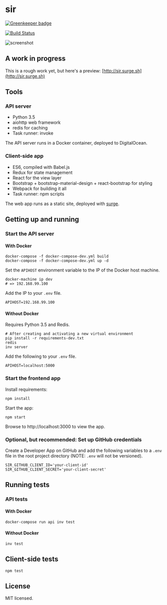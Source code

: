 # sir

[![Greenkeeper badge](https://badges.greenkeeper.io/sloria/sir.svg)](https://greenkeeper.io/)

[![Build Status](https://travis-ci.org/sloria/sir.svg?branch=master)](https://travis-ci.org/sloria/sir)

![screenshot](https://dl.dropboxusercontent.com/u/1693233/github/sir.png "sir")

## A work in progress

This is a rough work yet, but here's a preview: [http://sir.surge.sh](http://sir.surge.sh)

## Tools

### API server


* Python 3.5
* aiohttp web framework
* redis for caching
* Task runner: invoke

The API server runs in a Docker container, deployed to DigitalOcean.

### Client-side app


* ES6, compiled with Babel.js
* Redux for state management
* React for the view layer
* Bootstrap + bootstrap-material-design + react-bootstrap for styling
* Webpack for building it all
* Task runner: npm scripts

The web app runs as a static site, deployed with [surge](https://surge.sh/).

## Getting up and running

### Start the API server

#### With Docker

```shell
docker-compose -f docker-compose-dev.yml build
docker-compose -f docker-compose-dev.yml up -d
```

Set the ``APIHOST`` environment variable to the IP of the Docker host machine.

```shell
docker-machine ip dev
# => 192.168.99.100
```

Add the IP to your ``.env`` file.

```shell
APIHOST=192.168.99.100
```

#### Without Docker

Requires Python 3.5 and Redis.

```shell
# After creating and activating a new virtual environment
pip install -r requirements-dev.txt
redis
inv server
```

Add the following to your ``.env`` file.

```shell
APIHOST=localhost:5000
```

### Start the frontend app

Install requirements:

```shell
npm install
```
Start the app:

```shell
npm start
```

Browse to http://localhost:3000 to view the app.

### Optional, but recommended: Set up GitHub credentials

Create a Developer App on GitHub and add the following variables to a ``.env`` file in the root project directory (NOTE: ``.env`` will not be versioned).

```shell
SIR_GITHUB_CLIENT_ID='your-client-id'
SIR_GITHUB_CLIENT_SECRET='your-client-secret'
```

## Running tests

### API tests

#### With Docker

```shell
docker-compose run api inv test
```

#### Without Docker

```shell
inv test
```

## Client-side tests

```shell
npm test
```

## License

MIT licensed.
